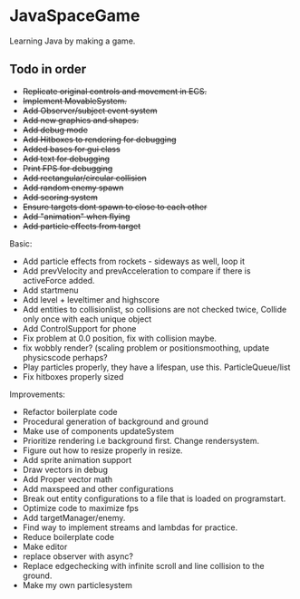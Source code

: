 # JavaSpaceGame
Learning Java by making a game.

## Todo in order

- <strike>Replicate original controls and movement in ECS. </strike>
- <strike>Implement MovableSystem. </strike>
- <strike>Add Observer/subject event system  </strike>
- <strike>Add new graphics and shapes. </strike>
- <strike>Add debug mode </strike>
- <strike> Add Hitboxes to rendering for debugging </strike>  
- <strike> Added bases for gui class </strike>
- <strike> Add text for debugging </strike>
- <strike> Print FPS for debugging </strike>
- <strike>Add rectangular/circular collision </strike>
- <strike> Add random enemy spawn </strike>
- <strike> Add scoring system </strike>
- <strike> Ensure targets dont spawn to close to each other </strike>
- <strike> Add "animation" when flying </strike>
- <strike>  Add particle effects from target </strike>

Basic:
- Add particle effects from rockets - sideways as well, loop it  
- Add prevVelocity and prevAcceleration to compare if there is activeForce added.
- Add startmenu
- Add level + leveltimer and highscore
- Add entities to collisionlist, so collisions are not checked twice, Collide only once with each unique object
- Add ControlSupport for phone
- Fix problem at 0.0 position, fix with collision maybe.
- fix wobbly render? (scaling problem or positionsmoothing, update physicscode perhaps?
- Play particles properly, they have a lifespan, use this. ParticleQueue/list
- Fix hitboxes properly sized



Improvements:
- Refactor boilerplate code  
- Procedural generation of background and ground
- Make use of components updateSystem
- Prioritize rendering i.e background first. Change rendersystem.
- Figure out how to resize properly in resize.
- Add sprite animation support
- Draw vectors in debug
- Add Proper vector math
- Add maxspeed and other configurations   
- Break out entity configurations to a file that is loaded on programstart. 
- Optimize code to maximize fps
- Add targetManager/enemy.
- Find way to implement streams and lambdas for practice.
- Reduce boilerplate code
- Make editor
- replace observer with async?
- Replace edgechecking with infinite scroll and line collision to the ground.
- Make my own particlesystem
